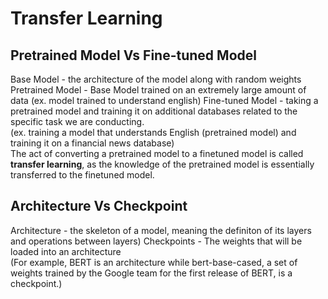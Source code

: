 # Transfer Learning  

## Pretrained Model Vs Fine-tuned Model  
Base Model - the architecture of the model along with random weights  
Pretrained Model - Base Model trained on an extremely large amount of data (ex. model trained to understand english)
Fine-tuned Model - taking a pretrained model and training it on additional databases related to the specific task we are conducting.  
(ex. training a model that understands English (pretrained model) and training it on a financial news database)  
The act of converting a pretrained model to a finetuned model is called **transfer learning**, as the knowledge of the pretrained model is essentially transferred to the finetuned model.  

## Architecture Vs Checkpoint
Architecture - the skeleton of a model, meaning the definiton of its layers and operations between layers)
Checkpoints - The weights that will be loaded into an architecture  
(For example, BERT is an architecture while bert-base-cased, a set of weights trained by the Google team for the first release of BERT, is a checkpoint.)
